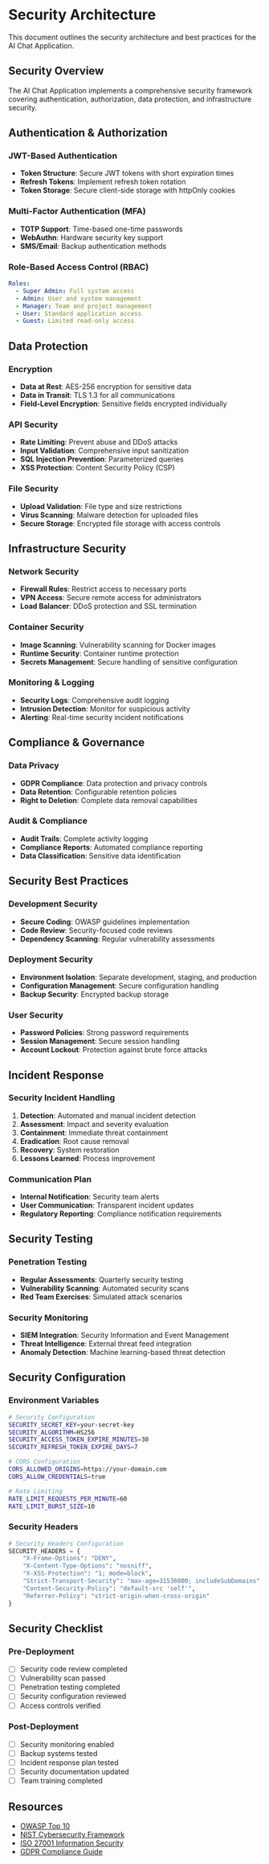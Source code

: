 # Security Architecture

This document outlines the security architecture and best practices for the AI Chat Application.

## Security Overview

The AI Chat Application implements a comprehensive security framework covering authentication, authorization, data protection, and infrastructure security.

## Authentication & Authorization

### JWT-Based Authentication
- **Token Structure**: Secure JWT tokens with short expiration times
- **Refresh Tokens**: Implement refresh token rotation
- **Token Storage**: Secure client-side storage with httpOnly cookies

### Multi-Factor Authentication (MFA)
- **TOTP Support**: Time-based one-time passwords
- **WebAuthn**: Hardware security key support
- **SMS/Email**: Backup authentication methods

### Role-Based Access Control (RBAC)
```yaml
Roles:
  - Super Admin: Full system access
  - Admin: User and system management
  - Manager: Team and project management
  - User: Standard application access
  - Guest: Limited read-only access
```

## Data Protection

### Encryption
- **Data at Rest**: AES-256 encryption for sensitive data
- **Data in Transit**: TLS 1.3 for all communications
- **Field-Level Encryption**: Sensitive fields encrypted individually

### API Security
- **Rate Limiting**: Prevent abuse and DDoS attacks
- **Input Validation**: Comprehensive input sanitization
- **SQL Injection Prevention**: Parameterized queries
- **XSS Protection**: Content Security Policy (CSP)

### File Security
- **Upload Validation**: File type and size restrictions
- **Virus Scanning**: Malware detection for uploaded files
- **Secure Storage**: Encrypted file storage with access controls

## Infrastructure Security

### Network Security
- **Firewall Rules**: Restrict access to necessary ports
- **VPN Access**: Secure remote access for administrators
- **Load Balancer**: DDoS protection and SSL termination

### Container Security
- **Image Scanning**: Vulnerability scanning for Docker images
- **Runtime Security**: Container runtime protection
- **Secrets Management**: Secure handling of sensitive configuration

### Monitoring & Logging
- **Security Logs**: Comprehensive audit logging
- **Intrusion Detection**: Monitor for suspicious activity
- **Alerting**: Real-time security incident notifications

## Compliance & Governance

### Data Privacy
- **GDPR Compliance**: Data protection and privacy controls
- **Data Retention**: Configurable retention policies
- **Right to Deletion**: Complete data removal capabilities

### Audit & Compliance
- **Audit Trails**: Complete activity logging
- **Compliance Reports**: Automated compliance reporting
- **Data Classification**: Sensitive data identification

## Security Best Practices

### Development Security
- **Secure Coding**: OWASP guidelines implementation
- **Code Review**: Security-focused code reviews
- **Dependency Scanning**: Regular vulnerability assessments

### Deployment Security
- **Environment Isolation**: Separate development, staging, and production
- **Configuration Management**: Secure configuration handling
- **Backup Security**: Encrypted backup storage

### User Security
- **Password Policies**: Strong password requirements
- **Session Management**: Secure session handling
- **Account Lockout**: Protection against brute force attacks

## Incident Response

### Security Incident Handling
1. **Detection**: Automated and manual incident detection
2. **Assessment**: Impact and severity evaluation
3. **Containment**: Immediate threat containment
4. **Eradication**: Root cause removal
5. **Recovery**: System restoration
6. **Lessons Learned**: Process improvement

### Communication Plan
- **Internal Notification**: Security team alerts
- **User Communication**: Transparent incident updates
- **Regulatory Reporting**: Compliance notification requirements

## Security Testing

### Penetration Testing
- **Regular Assessments**: Quarterly security testing
- **Vulnerability Scanning**: Automated security scans
- **Red Team Exercises**: Simulated attack scenarios

### Security Monitoring
- **SIEM Integration**: Security Information and Event Management
- **Threat Intelligence**: External threat feed integration
- **Anomaly Detection**: Machine learning-based threat detection

## Security Configuration

### Environment Variables
```bash
# Security Configuration
SECURITY_SECRET_KEY=your-secret-key
SECURITY_ALGORITHM=HS256
SECURITY_ACCESS_TOKEN_EXPIRE_MINUTES=30
SECURITY_REFRESH_TOKEN_EXPIRE_DAYS=7

# CORS Configuration
CORS_ALLOWED_ORIGINS=https://your-domain.com
CORS_ALLOW_CREDENTIALS=true

# Rate Limiting
RATE_LIMIT_REQUESTS_PER_MINUTE=60
RATE_LIMIT_BURST_SIZE=10
```

### Security Headers
```python
# Security Headers Configuration
SECURITY_HEADERS = {
    "X-Frame-Options": "DENY",
    "X-Content-Type-Options": "nosniff",
    "X-XSS-Protection": "1; mode=block",
    "Strict-Transport-Security": "max-age=31536000; includeSubDomains",
    "Content-Security-Policy": "default-src 'self'",
    "Referrer-Policy": "strict-origin-when-cross-origin"
}
```

## Security Checklist

### Pre-Deployment
- [ ] Security code review completed
- [ ] Vulnerability scan passed
- [ ] Penetration testing completed
- [ ] Security configuration reviewed
- [ ] Access controls verified

### Post-Deployment
- [ ] Security monitoring enabled
- [ ] Backup systems tested
- [ ] Incident response plan tested
- [ ] Security documentation updated
- [ ] Team training completed

## Resources

- [OWASP Top 10](https://owasp.org/www-project-top-ten/)
- [NIST Cybersecurity Framework](https://www.nist.gov/cyberframework)
- [ISO 27001 Information Security](https://www.iso.org/isoiec-27001-information-security.html)
- [GDPR Compliance Guide](https://gdpr.eu/)